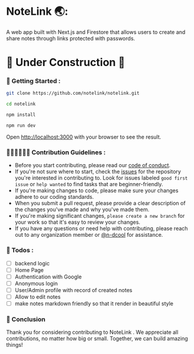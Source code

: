 # NoteLink 🌏:

A web app built with Next.js and Firestore that allows users to create and share notes through links protected with passwords.

# 🚧 Under Construction 🚧 

### 🏁 Getting Started :

```bash
git clone https://github.com/notelink/notelink.git

cd notelink

npm install

npm run dev 
```

Open [http://localhost:3000](http://localhost:3000) with your browser to see the result.

### 👷🏻‍♂️👷🏽‍♀️ Contribution Guidelines :

- Before you start contributing, please read our [code of conduct](./guidelines.md).
- If you're not sure where to start, check the [issues](https://github.com/notelink/notelink/issues) for the repository you're  interested in contributing to. Look for issues labeled `good first issue` or `help wanted` to find tasks that are beginner-friendly.
- If you're making changes to code, please make sure your changes adhere to our coding standards.
- When you submit a pull request, please provide a clear description of the changes you've made and why you've made them.
- If you're making significant changes, `please create a new branch` for your work so that it's easy to review your changes.
- If you have any questions or need help with contributing, please reach out to any organization member or [@n-dcool](https://github.com/n-dcool) for assistance.

### 📌 Todos : 

- [ ] backend logic
- [ ] Home Page
- [ ] Authentication with Google
- [ ] Anonymous login
- [ ] User/Admin profile with record of created notes
- [ ] Allow to edit notes
- [ ] make notes markdown friendly so that it render in beautiful style

### 🤗 Conclusion

Thank you for considering contributing to NoteLink . We appreciate all contributions, no matter how big or small. Together, we can build amazing things!
